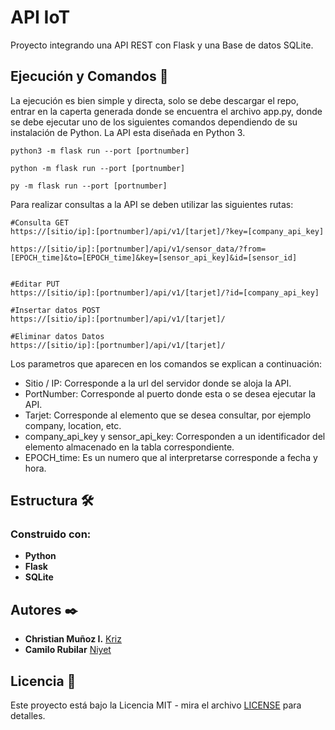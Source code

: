 # API IoT
Proyecto integrando una API REST con Flask y una Base de datos SQLite.
## Ejecución y Comandos 🔧

La ejecución es bien simple y directa, solo se debe descargar el repo, entrar en la caperta generada donde se encuentra el archivo app.py, donde se debe ejecutar uno de los siguientes comandos dependiendo de su instalación de Python. La API esta diseñada en Python 3.

```
python3 -m flask run --port [portnumber]

python -m flask run --port [portnumber]

py -m flask run --port [portnumber]
```

Para realizar consultas a la API se deben utilizar las siguientes rutas:

```
#Consulta GET
https://[sitio/ip]:[portnumber]/api/v1/[tarjet]/?key=[company_api_key]

https://[sitio/ip]:[portnumber]/api/v1/sensor_data/?from=[EPOCH_time]&to=[EPOCH_time]&key=[sensor_api_key]&id=[sensor_id]


#Editar PUT
https://[sitio/ip]:[portnumber]/api/v1/[tarjet]/?id=[company_api_key]

#Insertar datos POST
https://[sitio/ip]:[portnumber]/api/v1/[tarjet]/

#Eliminar datos Datos
https://[sitio/ip]:[portnumber]/api/v1/[tarjet]/
```
Los parametros que aparecen en los comandos se explican a continuación:

* Sitio / IP: Corresponde a la url del servidor donde se aloja la API.
* PortNumber: Corresponde al puerto donde esta o se desea ejecutar la API.
* Tarjet: Corresponde al elemento que se desea consultar, por ejemplo company, location, etc.
* company_api_key y sensor_api_key: Corresponden a un identificador del elemento almacenado en la tabla correspondiente.
* EPOCH_time: Es un numero que al interpretarse corresponde a fecha y hora.


## Estructura 🛠️

### Construido con:

* **Python**
* **Flask**
* **SQLite**



## Autores ✒️

* **Christian Muñoz I.** [Kriz](https://github.com/Kriz300)
* **Camilo Rubilar** [Niyet](https://github.com/niyetsin)

## Licencia 📄

Este proyecto está bajo la Licencia MIT - mira el archivo [LICENSE](LICENSE) para detalles.